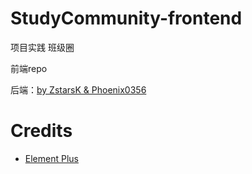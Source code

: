 # StudyCommunity-frontend
项目实践 班级圈

前端repo

后端：[by ZstarsK & Phoenix0356](https://github.com/ZstarsK/StudyCommunity)

# Credits
- [Element Plus](https://element-plus.org/zh-CN/)
